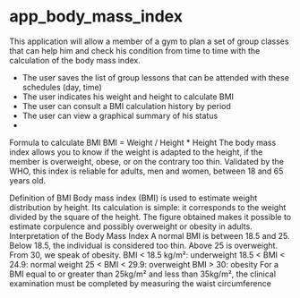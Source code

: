 # app_body_mass_index
This application will allow a member of a gym to plan a set of group classes that can help him and check his condition from time to time with the calculation of the body mass index.
- The user saves the list of group lessons that can be attended with these schedules (day, time)
- The user indicates his weight and height to calculate BMI
- The user can consult a BMI calculation history by period
- The user can view a graphical summary of his status
-
Formula to calculate BMI
BMI = Weight / Height * Height
The body mass index allows you to know if the weight is adapted to the height, if the member is overweight, obese, or on the contrary too thin. Validated by the WHO, this index is reliable for adults, men and women, between 18 and 65 years old.

Definition of BMI
Body mass index (BMI) is used to estimate weight distribution by height. Its calculation is simple: it corresponds to the weight divided by the square of the height. The figure obtained makes it possible to estimate corpulence and possibly overweight or obesity in adults.
Interpretation of the Body Mass Index
A normal BMI is between 18.5 and 25.
Below 18.5, the individual is considered too thin.
Above 25 is overweight. From 30, we speak of obesity.
BMI < 18.5 kg/m²: underweight
18.5 < BMI < 24.9: normal weight
25 < BMI < 29.9: overweight
BMI > 30: obesity
For a BMI equal to or greater than 25kg/m² and less than 35kg/m², the clinical examination must be completed by measuring the waist circumference
